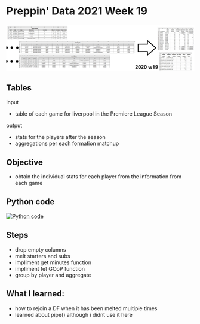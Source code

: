# Preppin' Data 2021 Week 19
<img src='2020 w19.jpg?raw=true' alt="Python code for bonus charts">

## Tables
input
* table of each game for liverpool in the Premiere League Season

output
* stats for the players after the season
* aggregations per each formation matchup
 

## Objective
* obtain the individual stats for each player from the information from each game

## Python code
<a href="solution.py">
<img src='code gif.gif?raw=true' alt="Python code">
</a>

##  Steps
* drop empty columns
* melt starters and subs
* impliment get minutes function
* impliment fet GOoP function
* group by player and aggregate

## What I learned:
* how to rejoin a DF when it has been melted multiple times
* learned about pipe() although i didnt use it here
